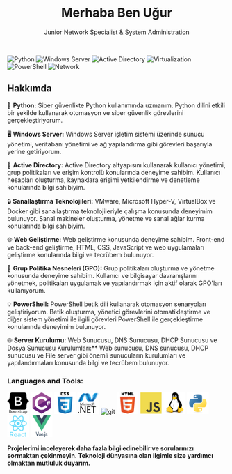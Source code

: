 <h1 align="center">Merhaba Ben Uğur</h1>
<p align="center">Junior Network Specialist & System Administration</p> 

<br>


![Python](https://img.shields.io/badge/Python-Proficient-yellow?style=flat&logo=python)
![Windows Server](https://img.shields.io/badge/Windows%20Server-Proficient-blue?style=flat&logo=windows)
![Active Directory](https://img.shields.io/badge/Active%20Directory-Expert-blue?style=flat&logo=windows)
![Virtualization](https://img.shields.io/badge/Virtualization-Experienced-blue?style=flat&logo=vmware)
![PowerShell](https://img.shields.io/badge/PowerShell-Proficient-blue?style=flat&logo=powershell)
![Network](https://img.shields.io/badge/Network-Expert-blue?style=flat&logo=cisco)



## Hakkımda

🐍 **Python:** Siber güvenlikte Python kullanımında uzmanım. Python dilini etkili bir şekilde kullanarak otomasyon ve siber güvenlik görevlerini gerçekleştiriyorum.

🖥️ **Windows Server:** Windows Server işletim sistemi üzerinde sunucu yönetimi, veritabanı yönetimi ve ağ yapılandırma gibi görevleri başarıyla yerine getiriyorum.

🔑 **Active Directory:** Active Directory altyapısını kullanarak kullanıcı yönetimi, grup politikaları ve erişim kontrolü konularında deneyime sahibim. Kullanıcı hesapları oluşturma, kaynaklara erişimi yetkilendirme ve denetleme konularında bilgi sahibiyim.

🔒 **Sanallaştırma Teknolojileri:** VMware, Microsoft Hyper-V, VirtualBox ve Docker gibi sanallaştırma teknolojileriyle çalışma konusunda deneyimim bulunuyor. Sanal makineler oluşturma, yönetme ve sanal ağlar kurma konularında bilgi sahibiyim.

🌐 **Web Geliştirme:** Web geliştirme konusunda deneyime sahibim. Front-end ve back-end geliştirme, HTML, CSS, JavaScript ve web uygulamaları geliştirme konularında bilgi ve tecrübem bulunuyor.


🔧 **Grup Politika Nesneleri (GPO):** Grup politikaları oluşturma ve yönetme konusunda deneyime sahibim. Kullanıcı ve bilgisayar davranışlarını yönetmek, politikaları uygulamak ve yapılandırmak için aktif olarak GPO'ları kullanıyorum.

💡 **PowerShell:** PowerShell betik dili kullanarak otomasyon senaryoları geliştiriyorum. Betik oluşturma, yönetici görevlerini otomatikleştirme ve diğer sistem yönetimi ile ilgili görevleri PowerShell ile gerçekleştirme konularında deneyimim bulunuyor.

🌐 **Server Kurulumu:** Web Sunucusu, DNS Sunucusu, DHCP Sunucusu ve Dosya Sunucusu Kurulumları:** Web sunucusu, DNS sunucusu, DHCP sunucusu ve File server gibi önemli sunucuların kurulumları ve yapılandırmaları konusunda bilgi ve tecrübem bulunuyor.






<h3 align="left">Languages and Tools:</h3>
<p align="left">
  <img src="https://raw.githubusercontent.com/devicons/devicon/master/icons/bootstrap/bootstrap-plain-wordmark.svg" alt="bootstrap" width="50" height="50"/>
  <img src="https://raw.githubusercontent.com/devicons/devicon/master/icons/csharp/csharp-original.svg" alt="csharp" width="50" height="50"/>
  <img src="https://raw.githubusercontent.com/devicons/devicon/master/icons/css3/css3-original-wordmark.svg" alt="css3" width="50" height="50"/>
  <img src="https://raw.githubusercontent.com/devicons/devicon/master/icons/dot-net/dot-net-original-wordmark.svg" alt="dotnet" width="50" height="50"/>
  <img src="https://www.vectorlogo.zone/logos/git-scm/git-scm-icon.svg" alt="git" width="50" height="50"/>
  <img src="https://raw.githubusercontent.com/devicons/devicon/master/icons/html5/html5-original-wordmark.svg" alt="html5" width="50" height="50"/>
  <img src="https://raw.githubusercontent.com/devicons/devicon/master/icons/javascript/javascript-original.svg" alt="javascript" width="50" height="50"/>
  <img src="https://raw.githubusercontent.com/devicons/devicon/master/icons/linux/linux-original.svg" alt="linux" width="50" height="50"/>
  <img src="https://raw.githubusercontent.com/devicons/devicon/master/icons/python/python-original.svg" alt="python" width="50" height="50"/>
  <img src="https://raw.githubusercontent.com/devicons/devicon/master/icons/react/react-original-wordmark.svg" alt="react" width="50" height="50"/>
  <img src="https://raw.githubusercontent.com/devicons/devicon/master/icons/vuejs/vuejs-original-wordmark.svg" alt="vuejs" width="50" height="50"/>
</p>  



**Projelerimi inceleyerek daha fazla bilgi edinebilir ve sorularınızı sormaktan çekinmeyin. Teknoloji dünyasına olan ilgimle size yardımcı olmaktan mutluluk duyarım.**

